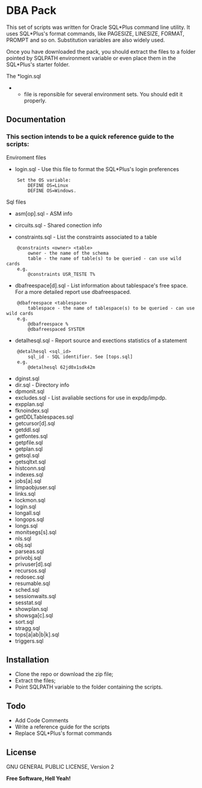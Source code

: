 ﻿# DBA Pack

This set of scripts was written for Oracle SQL\*Plus command line utility. It uses SQL\*Plus's format commands, like PAGESIZE, LINESIZE, FORMAT, PROMPT and so on. Substitution variables are also widely used.

Once you have downloaded the pack, you should extract the files to a folder pointed by SQLPATH environment variable or even place them in the SQL\*Plus's starter folder.

The *login.sql
 * * file is reponsible for several environment sets. You should edit it properly.

## Documentation

### This section intends to be a quick reference guide to the scripts:

Enviroment files

* login.sql - Use this file to format the SQL*Plus's login preferences
```
    Set the OS variable: 
        DEFINE OS=Linux  
        DEFINE OS=Windows.
```

Sql files

 * asm[op].sql - ASM info
 * circuits.sql - Shared conection info
 
 * constraints.sql - List the constraints associated to a table
```
    @constraints <owner> <table> 
        owner - the name of the schema   
        table - the name of table(s) to be queried - can use wild cards
    e.g.
        @constraints USR_TESTE T%
```
 
 * dbafreespace[d].sql - List information about tablespace's free space. For a more detailed report use dbafreespaced.
```
    @dbafreespace <tablespace> 
        tablespace - the name of tablespace(s) to be queried - can use wild cards
    e.g.
        @dbafreespace %
        @dbafreespaced SYSTEM
```
 
 * detalhesql.sql - Report source and exections statistics of a statement
```
    @detalhesql <sql_id> 
        sql_id - SQL identifier. See [tops.sql]
    e.g.
        @detalhesql 62jd0x1sdk42m
```
 * dginst.sql
 * dir.sql - Directory info
 * dpmonit.sql
 * excludes.sql - List avaliable sections for use in expdp/impdp.
 * expplan.sql
 * fknoindex.sql
 * getDDLTablespaces.sql
 * getcursor[d].sql
 * getddl.sql
 * getfontes.sql
 * getpfile.sql
 * getplan.sql
 * getsql.sql
 * getsqltxt.sql
 * histconn.sql
 * indexes.sql
 * jobs[a].sql
 * limpaobjuser.sql
 * links.sql
 * lockmon.sql
 * login.sql
 * longall.sql
 * longops.sql
 * longs.sql
 * monitsegs[s].sql
 * nls.sql
 * obj.sql
 * parseas.sql
 * privobj.sql
 * privuser[d].sql
 * recursos.sql
 * redosec.sql
 * resumable.sql
 * sched.sql
 * sessionwaits.sql
 * sesstat.sql
 * showplan.sql
 * showsga[c].sql
 * sort.sql
 * stragg.sql
 * tops[a|ab|b|k].sql
 * triggers.sql
 
## Installation

* Clone the repo or download the zip file;
* Extract the files;
* Point SQLPATH variable to the folder containing the scripts.

## Todo

 - Add Code Comments
 - Write a reference guide for the scripts
 - Replace SQL\*Plus's format commands

License
----

GNU GENERAL PUBLIC LICENSE, Version 2

**Free Software, Hell Yeah!**



